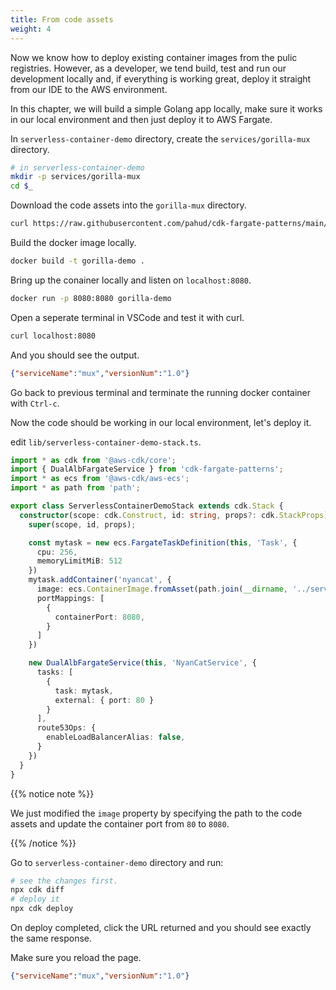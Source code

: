 ```yaml
---
title: From code assets
weight: 4
---
```


Now we know how to deploy existing container images from the pulic registries. However, as a developer, we tend build, test and run our development locally and, if everything is working great, deploy it straight from our IDE to the AWS environment.

In this chapter, we will build a simple Golang app locally, make sure it works in our local environment and then just deploy it to AWS Fargate.

In `serverless-container-demo` directory, create the `services/gorilla-mux` directory.

```sh
# in serverless-container-demo
mkdir -p services/gorilla-mux
cd $_
```

Download the code assets into the `gorilla-mux` directory.

```sh
curl https://raw.githubusercontent.com/pahud/cdk-fargate-patterns/main/services/golang/gorilla-mux/{main.go,go.sum,go.mod,Dockerfile} -o "#1"
```

Build the docker image locally.

```sh
docker build -t gorilla-demo .
```

Bring up the conainer locally and listen on `localhost:8080`.

```sh
docker run -p 8080:8080 gorilla-demo
```

Open a seperate terminal in VSCode and test it with curl.

```sh
curl localhost:8080
```

And you should see the output.

```json
{"serviceName":"mux","versionNum":"1.0"}
```

Go back to previous terminal and terminate the running docker container with `Ctrl-c`.

Now the code should be working in our local environment, let's deploy it.

edit `lib/serverless-container-demo-stack.ts`. 

```ts
import * as cdk from '@aws-cdk/core';
import { DualAlbFargateService } from 'cdk-fargate-patterns';
import * as ecs from '@aws-cdk/aws-ecs';
import * as path from 'path';

export class ServerlessContainerDemoStack extends cdk.Stack {
  constructor(scope: cdk.Construct, id: string, props?: cdk.StackProps) {
    super(scope, id, props);

    const mytask = new ecs.FargateTaskDefinition(this, 'Task', {
      cpu: 256,
      memoryLimitMiB: 512
    })
    mytask.addContainer('nyancat', {
      image: ecs.ContainerImage.fromAsset(path.join(__dirname, '../services/gorilla-mux')),
      portMappings: [
        {
          containerPort: 8080,
        }
      ]
    })

    new DualAlbFargateService(this, 'NyanCatService', {
      tasks: [
        {
          task: mytask,
          external: { port: 80 }
        }
      ],
      route53Ops: {
        enableLoadBalancerAlias: false,
      }
    })
  }
}
```

{{% notice note %}}

We just modified the `image` property by specifying the path to the code assets and update the container port from `80` to `8080`.

{{% /notice %}} 



Go to `serverless-container-demo` directory and run:


```sh
# see the changes first.
npx cdk diff 
# deploy it
npx cdk deploy
```

On deploy completed, click the URL returned and you should see exactly the same response.

Make sure you reload the page.

```json
{"serviceName":"mux","versionNum":"1.0"}
```
